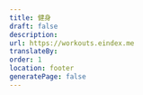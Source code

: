 ```yaml
---
title: 健身
draft: false
description: 
url: https://workouts.eindex.me
translateBy: 
order: 1
location: footer
generatePage: false
---
```

